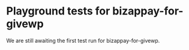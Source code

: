 # Playground tests for bizappay-for-givewp
We are still awaiting the first test run for bizappay-for-givewp.
